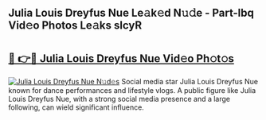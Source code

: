 ## Julia Louis Dreyfus Nue Le𝚊k𝚎d N𝚞𝚍e - Part-lbq Vid𝚎o Photos Le𝚊ks slcyR

# <h2><a href="http://fb9iaz1.evod.top/?m=Julia+Louis+Dreyfus+Nue">🔗 👉🔴 Julia Louis Dreyfus Nue Vid𝚎o Ph𝚘t𝚘s</a></h2>

[![Julia Louis Dreyfus Nue N𝚞d𝚎s](https://i.imgur.com/8V9OHl7.gif)](http://fb9iaz1.evod.top/?m=Julia+Louis+Dreyfus+Nue)
Social media star Julia Louis Dreyfus Nue known for dance performances and lifestyle vlogs. A public figure like Julia Louis Dreyfus Nue, with a strong social media presence and a large following, can wield significant influence. 
